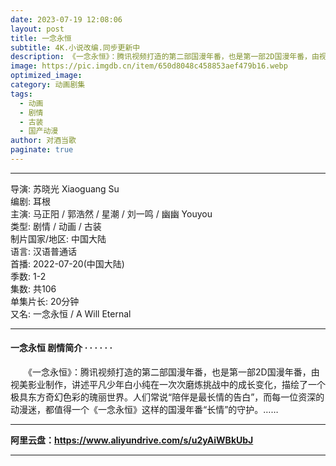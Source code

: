```yaml
---
date: 2023-07-19 12:08:06
layout: post
title: 一念永恒
subtitle: 4K.小说改编.同步更新中
description: 《一念永恒》：腾讯视频打造的第二部国漫年番，也是第一部2D国漫年番，由视美影业制作，讲述平凡少年白小纯在一次次磨炼挑战中的成长变化，描绘了一个极具东方奇幻色彩的瑰丽世界...
image: https://pic.imgdb.cn/item/650d8048c458853aef479b16.webp
optimized_image: 
category: 动画剧集
tags:
  - 动画
  - 剧情
  - 古装
  - 国产动漫
author: 对酒当歌
paginate: true
---
```


---

导演: 苏晓光 Xiaoguang Su  
编剧: 耳根  
主演: 马正阳 / 郭浩然 / 星潮 / 刘一鸣 / 幽幽 Youyou  
类型: 剧情 / 动画 / 古装  
制片国家/地区: 中国大陆  
语言: 汉语普通话  
首播: 2022-07-20(中国大陆)  
季数: 1-2  
集数: 共106  
单集片长: 20分钟  
又名: 一念永恒 / A Will Eternal  

---

#### 一念永恒 剧情简介 · · · · · ·

　　《一念永恒》：腾讯视频打造的第二部国漫年番，也是第一部2D国漫年番，由视美影业制作，讲述平凡少年白小纯在一次次磨炼挑战中的成长变化，描绘了一个极具东方奇幻色彩的瑰丽世界。人们常说“陪伴是最长情的告白”，而每一位资深的动漫迷，都值得一个《一念永恒》这样的国漫年番“长情”的守护。……

---

**阿里云盘：<https://www.aliyundrive.com/s/u2yAiWBkUbJ>**

---
